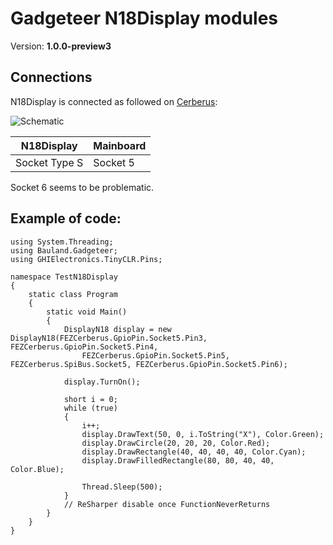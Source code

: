 # Gadgeteer N18Display modules
Version: __1.0.0-preview3__

## Connections ##
N18Display is connected as followed on [Cerberus](http://docs.ghielectronics.com/hardware/legacy_products/gadgeteer/fez_cerberus.html):

![Schematic](Gadgeteer-N18Display-Cerberus.jpg)

N18Display    | Mainboard
------------- | ----------
Socket Type S | Socket 5

Socket 6 seems to be problematic.

## Example of code:
```CSharp
using System.Threading;
using Bauland.Gadgeteer;
using GHIElectronics.TinyCLR.Pins;

namespace TestN18Display
{
    static class Program
    {
        static void Main()
        {
            DisplayN18 display = new DisplayN18(FEZCerberus.GpioPin.Socket5.Pin3, FEZCerberus.GpioPin.Socket5.Pin4,
                FEZCerberus.GpioPin.Socket5.Pin5, FEZCerberus.SpiBus.Socket5, FEZCerberus.GpioPin.Socket5.Pin6);

            display.TurnOn();

            short i = 0;
            while (true)
            {
                i++;
                display.DrawText(50, 0, i.ToString("X"), Color.Green);
                display.DrawCircle(20, 20, 20, Color.Red);
                display.DrawRectangle(40, 40, 40, 40, Color.Cyan);
                display.DrawFilledRectangle(80, 80, 40, 40, Color.Blue);

                Thread.Sleep(500);
            }
            // ReSharper disable once FunctionNeverReturns
        }
    }
}
```
